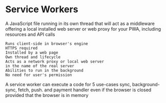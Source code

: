 # Service Workers

A JavaScript file running in its own thread that will act as a
middleware offering a local installed web server or web
proxy for your PWA, including resources and API calls

    Runs client-side in browser's engine
    HTTPS required
    Installed by a web page
    Own thread and lifecycle
    Acts as a network proxy or local web server
    in the name of the real server
    Abilities to run in the background
    No need for user's permission

A service worker can execute a code for 5 use-cases sync, background-sync, fetch, push. and payment handler even if the browser is closed provided that the browser is in memory
